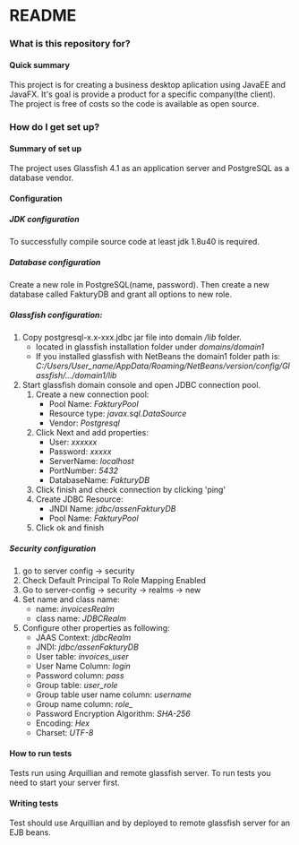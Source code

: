 # README #

### What is this repository for? ###

#### Quick summary ####
This project is for creating a business desktop aplication using JavaEE and JavaFX. It's goal is provide a product for a specific company(the client). The project is free of costs so the code is available as open source.



### How do I get set up? ###

#### Summary of set up ####

The project uses Glassfish 4.1 as an application server and PostgreSQL as a database vendor.

#### Configuration ####

##### JDK configuration #####
To successfully compile source code at least jdk 1.8u40 is required.

##### Database configuration #####
Create a new role in PostgreSQL(name, password). Then create a new database called FakturyDB and grant all options to new role.

##### Glassfish configuration: #####
1. Copy postgresql-x.x-xxx.jdbc jar file into domain */lib* folder.
	* located in glassfish installation folder under *domains/domain1*
	* If you installed glassfish with NetBeans the domain1 folder path is: *C:/Users/User_name/AppData/Roaming/NetBeans/version/config/Glassfish/.../domain1/lib*
1. Start glassfish domain console and open JDBC connection pool.
	1. Create a new connection pool:
		* Pool Name: *FakturyPool*
		* Resource type: *javax.sql.DataSource*
		* Vendor: *Postgresql*
	2. Click Next and add properties: 
		* User: *xxxxxx*
		* Password: *xxxxx*
		* ServerName: *localhost*
		* PortNumber: *5432*
		* DatabaseName: *FakturyDB*
	3. Click finish and check connection by clicking 'ping'
	4. Create JDBC Resource:
		* JNDI Name: *jdbc/assenFakturyDB*
		* Pool Name: *FakturyPool*
	5. Click ok and finish

##### Security configuration #####
1. go to server config → security
2. Check Default Principal To Role Mapping Enabled
3. Go to server-config → security → realms → new
4. Set name and class name:
	* name: *invoicesRealm*
	* class name: *JDBCRealm*
5. Configure other properties as following:
	* JAAS Context: *jdbcRealm*
	* JNDI: *jdbc/assenFakturyDB*
	* User table: *invoices_user*
	* User Name Column: *login*
	* Password column: *pass*
	* Group table: *user_role*
	* Group table user name column: *username*
	* Group name column: *role_*
	* Password Encryption Algorithm: *SHA-256*
	* Encoding: *Hex*
	* Charset: *UTF-8*

#### How to run tests ####
Tests run using Arquillian and remote glassfish server. To run tests you need to start your server first. 

#### Writing tests ####
Test should use Arquillian and by deployed to remote glassfish server for an EJB beans.